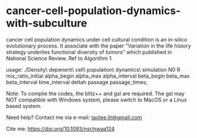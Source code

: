 # cancer-cell-population-dynamics-with-subculture
cancer cell population dynamics under cell cultural condition is an in-silico evolutionary process. It associate with the paper "Variation in the life history strategy underlies functional diversity of tumors" which published in National Science Review. Ref to Algorithm 1.

usage:
./Density\ depenent\ cell\ population\ dynamics\ simulation N0 R mix_ratio_initial alpha_begin alpha_max alpha_interval beta_begin beta_max beta_interval time_interval deltah passage passage_times;

Note: 
To complie the codes, the blitz++ and gsl are required. 
The gsl may NOT compatible with Windows system, please switch to MacOS or a Linux based system.

Need help? Contact me via e-mail: taolee.lit@gmail.com

Cite me: https://doi.org/10.1093/nsr/nwaa124


